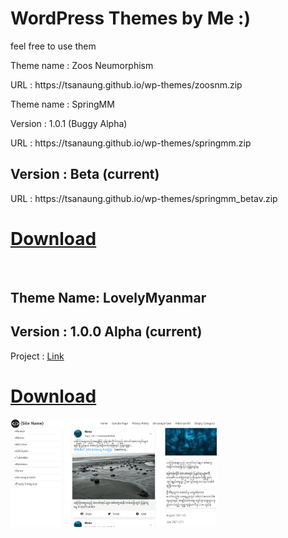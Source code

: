 <h1>WordPress Themes by Me :) </h1>
<p>feel free to use them </p>

<p>Theme name : Zoos Neumorphism </p>
<p>URL : https://tsanaung.github.io/wp-themes/zoosnm.zip</p>

<p>Theme name : SpringMM</p>
<p>Version : 1.0.1 (Buggy Alpha)</p>
<p>URL : https://tsanaung.github.io/wp-themes/springmm.zip</p>
<h2>Version : Beta (current)</h2>
<p>URL : https://tsanaung.github.io/wp-themes/springmm_betav.zip</p>
<a href="https://tsanaung.github.io/wp-themes/springmm_betav.zip"><h1>Download</h1></a>

<br/>
<div id="lovelymyanmar">
<h2>Theme Name: LovelyMyanmar</h2>
<h2>Version : 1.0.0 Alpha (current)</h2>
<p>Project : <a href="https://github.com/tsanaung/WordPressThemeDevelopmentNotes/tree/master/cwt/">Link</a></p>
<a href="https://github.com/tsanaung/tsanaung.github.io/raw/master/wp-themes/lovelymyanmar_version_1.zip"><h1>Download</h1></a>
<img src="https://raw.githubusercontent.com/tsanaung/WordPressThemeDevelopmentNotes/master/cwt/screenshot.png" width="330" />
</div>
